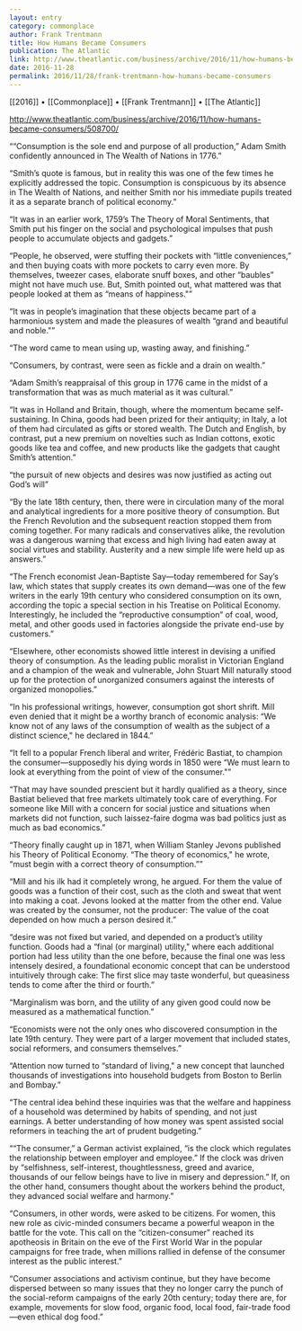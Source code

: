 ```yaml
---
layout: entry
category: commonplace
author: Frank Trentmann
title: How Humans Became Consumers
publication: The Atlantic
link: http://www.theatlantic.com/business/archive/2016/11/how-humans-became-consumers/508700/
date: 2016-11-28
permalink: 2016/11/28/frank-trentmann-how-humans-became-consumers
---
```


[[2016]] • [[Commonplace]] • [[Frank Trentmann]] • [[The Atlantic]]

http://www.theatlantic.com/business/archive/2016/11/how-humans-became-consumers/508700/

““Consumption is the sole end and purpose of all production,” Adam Smith confidently announced in The Wealth of Nations in 1776.”

“Smith’s quote is famous, but in reality this was one of the few times he explicitly addressed the topic. Consumption is conspicuous by its absence in The Wealth of Nations, and neither Smith nor his immediate pupils treated it as a separate branch of political economy.”

“It was in an earlier work, 1759’s The Theory of Moral Sentiments, that Smith put his finger on the social and psychological impulses that push people to accumulate objects and gadgets.”

“People, he observed, were stuffing their pockets with “little conveniences,” and then buying coats with more pockets to carry even more. By themselves, tweezer cases, elaborate snuff boxes, and other “baubles” might not have much use. But, Smith pointed out, what mattered was that people looked at them as “means of happiness."”

“It was in people’s imagination that these objects became part of a harmonious system and made the pleasures of wealth “grand and beautiful and noble."”

“The word came to mean using up, wasting away, and finishing.”

“Consumers, by contrast, were seen as fickle and a drain on wealth.”

“Adam Smith’s reappraisal of this group in 1776 came in the midst of a transformation that was as much material as it was cultural.”

“It was in Holland and Britain, though, where the momentum became self-sustaining. In China, goods had been prized for their antiquity; in Italy, a lot of them had circulated as gifts or stored wealth. The Dutch and English, by contrast, put a new premium on novelties such as Indian cottons, exotic goods like tea and coffee, and new products like the gadgets that caught Smith’s attention.”

“the pursuit of new objects and desires was now justified as acting out God’s will”

“By the late 18th century, then, there were in circulation many of the moral and analytical ingredients for a more positive theory of consumption. But the French Revolution and the subsequent reaction stopped them from coming together. For many radicals and conservatives alike, the revolution was a dangerous warning that excess and high living had eaten away at social virtues and stability. Austerity and a new simple life were held up as answers.”

“The French economist Jean-Baptiste Say—today remembered for Say’s law, which states that supply creates its own demand—was one of the few writers in the early 19th century who considered consumption on its own, according the topic a special section in his Treatise on Political Economy. Interestingly, he included the “reproductive consumption” of coal, wood, metal, and other goods used in factories alongside the private end-use by customers.”

“Elsewhere, other economists showed little interest in devising a unified theory of consumption. As the leading public moralist in Victorian England and a champion of the weak and vulnerable, John Stuart Mill naturally stood up for the protection of unorganized consumers against the interests of organized monopolies.”

“In his professional writings, however, consumption got short shrift. Mill even denied that it might be a worthy branch of economic analysis: “We know not of any laws of the consumption of wealth as the subject of a distinct science," he declared in 1844.”

“It fell to a popular French liberal and writer, Frédéric Bastiat, to champion the consumer—supposedly his dying words in 1850 were “We must learn to look at everything from the point of view of the consumer."”

“That may have sounded prescient but it hardly qualified as a theory, since Bastiat believed that free markets ultimately took care of everything. For someone like Mill with a concern for social justice and situations when markets did not function, such laissez-faire dogma was bad politics just as much as bad economics.”

“Theory finally caught up in 1871, when William Stanley Jevons published his Theory of Political Economy. “The theory of economics," he wrote, “must begin with a correct theory of consumption.””

“Mill and his ilk had it completely wrong, he argued. For them the value of goods was a function of their cost, such as the cloth and sweat that went into making a coat. Jevons looked at the matter from the other end. Value was created by the consumer, not the producer: The value of the coat depended on how much a person desired it.”

“desire was not fixed but varied, and depended on a product’s utility function. Goods had a “final (or marginal) utility," where each additional portion had less utility than the one before, because the final one was less intensely desired, a foundational economic concept that can be understood intuitively through cake: The first slice may taste wonderful, but queasiness tends to come after the third or fourth.”

“Marginalism was born, and the utility of any given good could now be measured as a mathematical function.”

“Economists were not the only ones who discovered consumption in the late 19th century. They were part of a larger movement that included states, social reformers, and consumers themselves.”

“Attention now turned to “standard of living," a new concept that launched thousands of investigations into household budgets from Boston to Berlin and Bombay.”

“The central idea behind these inquiries was that the welfare and happiness of a household was determined by habits of spending, and not just earnings. A better understanding of how money was spent assisted social reformers in teaching the art of prudent budgeting.”

““The consumer,” a German activist explained, “is the clock which regulates the relationship between employer and employee.” If the clock was driven by “selfishness, self-interest, thoughtlessness, greed and avarice, thousands of our fellow beings have to live in misery and depression.” If, on the other hand, consumers thought about the workers behind the product, they advanced social welfare and harmony.”

“Consumers, in other words, were asked to be citizens. For women, this new role as civic-minded consumers became a powerful weapon in the battle for the vote. This call on the “citizen-consumer” reached its apotheosis in Britain on the eve of the First World War in the popular campaigns for free trade, when millions rallied in defense of the consumer interest as the public interest.”

“Consumer associations and activism continue, but they have become dispersed between so many issues that they no longer carry the punch of the social-reform campaigns of the early 20th century; today there are, for example, movements for slow food, organic food, local food, fair-trade food—even ethical dog food.”


